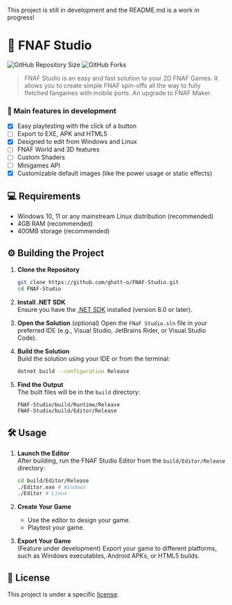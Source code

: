 This project is still in development and the README.md is a work in progress!

# 🔧 FNAF Studio

![GitHub Repository Size](https://img.shields.io/github/repo-size/ghatt-o/FNAF-Studio?style=for-the-badge)
![GitHub Forks](https://img.shields.io/github/forks/ghatt-o/FNAF-Studio?style=for-the-badge)

> FNAF Studio is an easy and fast solution to your 2D FNAF Games. It allows you to create simple FNAF spin-offs all the
> way to fully fletched fangames with mobile ports. An upgrade to FNAF Maker.

### 🚀 Main features in development

- [X] Easy playtesting with the click of a button
- [ ] Export to EXE, APK and HTML5
- [x] Designed to edit from Windows and Linux
- [ ] FNAF World and 3D features
- [ ] Custom Shaders
- [ ] Minigames API
- [x] Customizable default images (like the power usage or static effects)

## 💻 Requirements

- Windows 10, 11 or any mainstream Linux distribution (recommended)
- 4GB RAM (recommended)
- 400MB storage (recommended)

## ⚙️ Building the Project

1. **Clone the Repository**  
   ```bash
   git clone https://github.com/ghatt-o/FNAF-Studio.git
   cd FNAF-Studio
   ```

2. **Install .NET SDK**  
   Ensure you have the [.NET SDK](https://dotnet.microsoft.com/download) installed (version 8.0 or later).

3. **Open the Solution**  (optional)
   Open the `FNaF Studio.sln` file in your preferred IDE (e.g., Visual Studio, JetBrains Rider, or Visual Studio Code).

4. **Build the Solution**  
   Build the solution using your IDE or from the terminal:  
   ```bash
   dotnet build --configuration Release
   ```

5. **Find the Output**  
   The built files will be in the `build` directory:  
   ```
   FNAF-Studio/build/Runtime/Release
   FNAF-Studio/build/Editor/Release
   ```

## 🛠️ Usage

1. **Launch the Editor**  
   After building, run the FNAF Studio Editor from the `build/Editor/Release` directory:  
   ```bash
   cd build/Editor/Release
   ./Editor.exe # Windows
   ./Editor # Linux
   ```

2. **Create Your Game**  
   - Use the editor to design your game.  
   - Playtest your game. 

3. **Export Your Game**  
   (Feature under development) Export your game to different platforms, such as Windows executables, Android APKs, or HTML5 builds.

## 📝 License

This project is under a specific [license](LICENSE.md).
